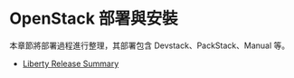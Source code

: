 # OpenStack 部署與安裝
本章節將部署過程進行整理，其部署包含 Devstack、PackStack、Manual 等。

* [Liberty Release Summary](http://docs.openstack.org/releases/releases/liberty.html)
